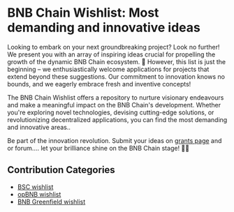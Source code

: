 # BNB Chain Wishlist: Most demanding and innovative ideas

Looking to embark on your next groundbreaking project? Look no further! We 
present you with an array of inspiring ideas crucial for propelling the 
growth of the dynamic BNB Chain ecosystem. 🌱 However, this list is just 
the beginning – we enthusiastically welcome applications for projects that 
extend beyond these suggestions. Our commitment to innovation knows no 
bounds, and we eagerly embrace fresh and inventive concepts!

The BNB Chain Wishlist offers a repository to nurture visionary endeavours and make a meaningful impact on the BNB Chain's development. Whether 
you're exploring novel technologies, devising cutting-edge solutions, or 
revolutionizing decentralized applications, you can find the most 
demanding and innovative areas..

Be part of the innovation revolution. Submit your ideas  on [grants 
page](https://www.bnbchain.org/en/developers/developer-programs/builder-grant) 
and or forum…. let your brilliance shine on the BNB Chain stage! 🚀🌟

## Contribution Categories
- [BSC wishlist](/bsc-wishlist.md)
- [opBNB wishlist](/opbnb-wishlist.md)
- [BNB Greenfield wishlist](/bnb-greenfield-wishlist.md)